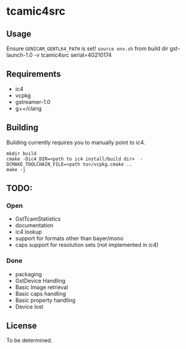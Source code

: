 # tcamic4src

## Usage

Ensure `GENICAM_GENTL64_PATH` is set!
`source env.sh` from build dir
gst-launch-1.0 -v tcamic4src serial=40210174

## Requirements

- ic4
- vcpkg
- gstreamer-1.0
- g++/clang

## Building

Building currently requires you to manually point to ic4.

    mkdir build
    cmake -Dic4_DIR=<path to ic4 install/build dir>  -DCMAKE_TOOLCHAIN_FILE=<path to>/vcpkg.cmake ..
    make -j

## TODO:

### Open

- GstTcamStatistics
- documentation
- ic4 lookup
- support for formats other than bayer/mono
- caps support for resolution sets (not implemented in ic4)

### Done

- packaging
- GstDevice Handling
- Basic Image retrieval
- Basic caps handling
- Basic property handling
- Device lost

## License

To be determined.
